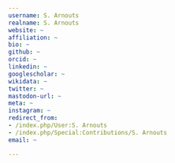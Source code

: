 ```yaml
---
username: S. Arnouts
realname: S. Arnouts
website: ~
affiliation: ~
bio: ~
github: ~
orcid: ~
linkedin: ~
googlescholar: ~
wikidata: ~
twitter: ~
mastodon-url: ~
meta: ~
instagram: ~
redirect_from:
- /index.php/User:S. Arnouts
- /index.php/Special:Contributions/S. Arnouts
email: ~

---
```

